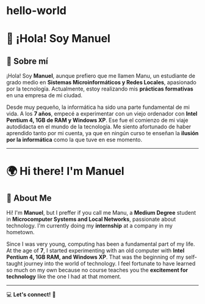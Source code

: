 # hello-world
# 👋 ¡Hola! Soy Manuel

## 📌 Sobre mí

¡Hola! Soy **Manuel**, aunque prefiero que me llamen Manu, un estudiante de grado medio en **Sistemas Microinformáticos y Redes Locales**, apasionado por la tecnología. Actualmente, estoy realizando mis **prácticas formativas** en una empresa de mi ciudad.

Desde muy pequeño, la informática ha sido una parte fundamental de mi vida. A los **7 años**, empecé a experimentar con un viejo ordenador con **Intel Pentium 4, 1GB de RAM y Windows XP**. Ese fue el comienzo de mi viaje autodidacta en el mundo de la tecnología. Me siento afortunado de haber aprendido tanto por mi cuenta, ya que en ningún curso te enseñan la **ilusión por la informática** como la que tuve en ese momento.

---

# 🌍 Hi there! I'm Manuel

## 📌 About Me

Hi! I'm **Manuel**, but I preffer if you call me Manu, a **Medium Degree** student in **Microcomputer Systems and Local Networks**, passionate about technology. I'm currently doing my **internship** at a company in my hometown.

Since I was very young, computing has been a fundamental part of my life. At the age of **7**, I started experimenting with an old computer with **Intel Pentium 4, 1GB RAM, and Windows XP**. That was the beginning of my self-taught journey into the world of technology. I feel fortunate to have learned so much on my own because no course teaches you the **excitement for technology** like the one I had at that moment.

---

💻 **Let's connect!** 🚀
